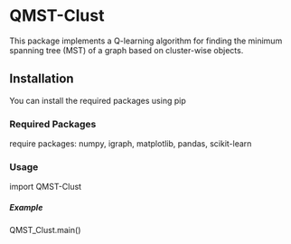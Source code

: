 # QMST-Clust

This package implements a Q-learning algorithm for finding the minimum spanning tree (MST) of a graph based on cluster-wise objects.

## Installation

You can install the required packages using pip

### Required Packages
require packages: numpy, igraph, matplotlib, pandas, scikit-learn

### Usage
import QMST-Clust

##### Example 
QMST_Clust.main()
